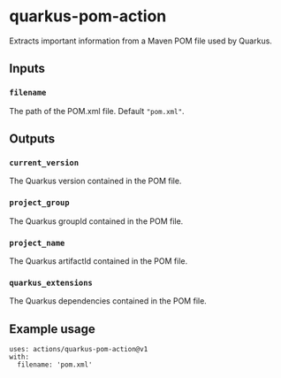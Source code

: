 # quarkus-pom-action

Extracts important information from a Maven POM file used by Quarkus.

## Inputs

### `filename`

The path of the POM.xml file. Default `"pom.xml"`.

## Outputs

### `current_version`

The Quarkus version contained in the POM file.

### `project_group`

The Quarkus groupId contained in the POM file.

### `project_name`

The Quarkus artifactId contained in the POM file.

### `quarkus_extensions`

The Quarkus dependencies contained in the POM file.

## Example usage

```
uses: actions/quarkus-pom-action@v1
with:
  filename: 'pom.xml'
 
```